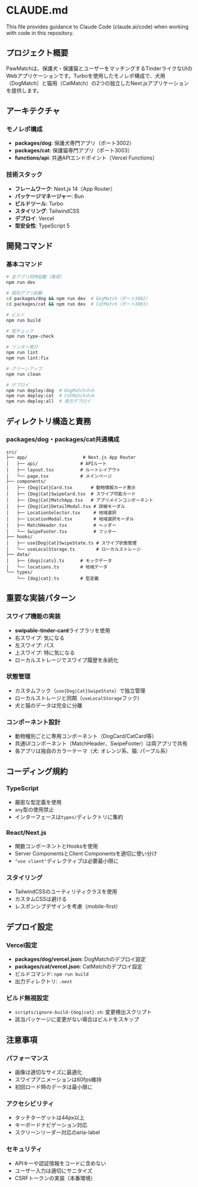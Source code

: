 # CLAUDE.md

This file provides guidance to Claude Code (claude.ai/code) when working with code in this repository.

## プロジェクト概要

PawMatchは、保護犬・保護猫とユーザーをマッチングするTinderライクなUIのWebアプリケーションです。Turboを使用したモノレポ構成で、犬用（DogMatch）と猫用（CatMatch）の2つの独立したNext.jsアプリケーションを提供します。

## アーキテクチャ

### モノレポ構成
- **packages/dog**: 保護犬専門アプリ（ポート3002）
- **packages/cat**: 保護猫専門アプリ（ポート3003）
- **functions/api**: 共通APIエンドポイント（Vercel Functions）

### 技術スタック
- **フレームワーク**: Next.js 14（App Router）
- **パッケージマネージャー**: Bun
- **ビルドツール**: Turbo
- **スタイリング**: TailwindCSS
- **デプロイ**: Vercel
- **型安全性**: TypeScript 5

## 開発コマンド

### 基本コマンド
```bash
# 全アプリ同時起動（推奨）
npm run dev

# 個別アプリ起動
cd packages/dog && npm run dev  # DogMatch（ポート3002）
cd packages/cat && npm run dev  # CatMatch（ポート3003）

# ビルド
npm run build

# 型チェック
npm run type-check

# リンター実行
npm run lint
npm run lint:fix

# クリーンアップ
npm run clean

# デプロイ
npm run deploy:dog  # DogMatchのみ
npm run deploy:cat  # CatMatchのみ
npm run deploy:all  # 両方デプロイ
```

## ディレクトリ構造と責務

### packages/dog・packages/cat共通構成
```
src/
├── app/                     # Next.js App Router
│   ├── api/                # APIルート
│   ├── layout.tsx          # ルートレイアウト
│   └── page.tsx            # メインページ
├── components/
│   ├── {Dog|Cat}Card.tsx       # 動物情報カード表示
│   ├── {Dog|Cat}SwipeCard.tsx  # スワイプ可能カード
│   ├── {Dog|Cat}MatchApp.tsx   # アプリメインコンポーネント
│   ├── {Dog|Cat}DetailModal.tsx # 詳細モーダル
│   ├── LocationSelector.tsx     # 地域選択
│   ├── LocationModal.tsx        # 地域選択モーダル
│   ├── MatchHeader.tsx          # ヘッダー
│   └── SwipeFooter.tsx          # フッター
├── hooks/
│   ├── use{Dog|Cat}SwipeState.ts # スワイプ状態管理
│   └── useLocalStorage.ts        # ローカルストレージ
├── data/
│   ├── {dogs|cats}.ts      # モックデータ
│   └── locations.ts        # 地域データ
└── types/
    └── {dog|cat}.ts        # 型定義
```

## 重要な実装パターン

### スワイプ機能の実装
- **swipable-tinder-card**ライブラリを使用
- 右スワイプ: 気になる
- 左スワイプ: パス
- 上スワイプ: 特に気になる
- ローカルストレージでスワイプ履歴を永続化

### 状態管理
- カスタムフック（`use{Dog|Cat}SwipeState`）で独立管理
- ローカルストレージと同期（`useLocalStorage`フック）
- 犬と猫のデータは完全に分離

### コンポーネント設計
- 動物種別ごとに専用コンポーネント（DogCard/CatCard等）
- 共通UIコンポーネント（MatchHeader、SwipeFooter）は両アプリで共有
- 各アプリは独自のカラーテーマ（犬: オレンジ系、猫: パープル系）

## コーディング規約

### TypeScript
- 厳密な型定義を使用
- `any`型の使用禁止
- インターフェースは`types/`ディレクトリに集約

### React/Next.js
- 関数コンポーネントとHooksを使用
- Server ComponentsとClient Componentsを適切に使い分け
- `"use client"`ディレクティブは必要最小限に

### スタイリング
- TailwindCSSのユーティリティクラスを使用
- カスタムCSSは避ける
- レスポンシブデザインを考慮（mobile-first）

## デプロイ設定

### Vercel設定
- **packages/dog/vercel.json**: DogMatchのデプロイ設定
- **packages/cat/vercel.json**: CatMatchのデプロイ設定
- ビルドコマンド: `npm run build`
- 出力ディレクトリ: `.next`

### ビルド無視設定
- `scripts/ignore-build-{dog|cat}.sh`: 変更検出スクリプト
- 該当パッケージに変更がない場合はビルドをスキップ

## 注意事項

### パフォーマンス
- 画像は適切なサイズに最適化
- スワイプアニメーションは60fps維持
- 初回ロード時のデータは最小限に

### アクセシビリティ
- タッチターゲットは44px以上
- キーボードナビゲーション対応
- スクリーンリーダー対応のaria-label

### セキュリティ
- APIキーや認証情報をコードに含めない
- ユーザー入力は適切にサニタイズ
- CSRFトークンの実装（本番環境）